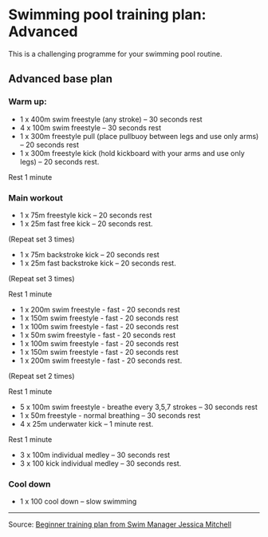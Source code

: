 # Swimming pool training plan: Advanced
This is a challenging programme for your swimming pool routine.

## Advanced base plan

### Warm up:

- 1 x 400m swim freestyle (any stroke) – 30 seconds rest
- 4 x 100m swim freestyle – 30 seconds rest
- 1 x 300m freestyle pull (place pullbuoy between legs and use only arms) – 20 seconds rest
- 1 x 300m freestyle kick (hold kickboard with your arms and use only legs) – 20 seconds rest.

Rest 1 minute

### Main workout

- 1 x 75m freestyle kick – 20 seconds rest
- 1 x 25m fast free kick – 20 seconds rest.

(Repeat set 3 times)

- 1 x 75m backstroke kick – 20 seconds rest
- 1 x 25m fast backstroke kick – 20 seconds rest.

(Repeat set 3 times)

Rest 1 minute

- 1 x 200m swim freestyle - fast - 20 seconds rest
- 1 x 150m swim freestyle - fast - 20 seconds rest
- 1 x 100m swim freestyle - fast - 20 seconds rest
- 1 x 50m swim freestyle - fast - 20 seconds rest
- 1 x 100m swim freestyle - fast - 20 seconds rest
- 1 x 150m swim freestyle - fast - 20 seconds rest
- 1 x 200m swim freestyle - fast - 20 seconds rest.

(Repeat set 2 times)

Rest 1 minute

- 5 x 100m swim freestyle - breathe every 3,5,7 strokes – 30 seconds rest
- 1 x 50m freestyle - normal breathing – 30 seconds rest
- 4 x 25m underwater kick – 1 minute rest.

Rest 1 minute

- 3 x 100m individual medley – 30 seconds rest
- 3 x 100 kick individual medley – 30 seconds rest.

### Cool down

- 1 x 100 cool down – slow swimming

---
Source: [Beginner training plan from Swim Manager Jessica Mitchell](https://www.nuffieldhealth.com/article/swimming-pool-training-plan-advanced)

